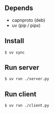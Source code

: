Depends
-------

- capnproto (deb)
- uv (pip / pipx)


Install
-------

    $ uv sync


Run server
----------

    $ uv run ./server.py


Run client
----------

    $ uv run ./client.py
